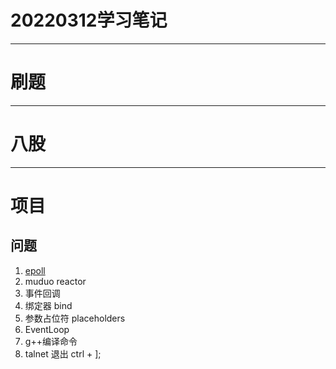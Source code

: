# 20220312学习笔记

***

# 刷题

***

# 八股

***

# 项目

## 问题

1. [epoll](https://blog.csdn.net/armlinuxww/article/details/92803381)
2. muduo reactor
3. 事件回调
4. 绑定器 bind
5. 参数占位符 placeholders
6. EventLoop
7. g++编译命令
8. talnet 退出 ctrl + ];
